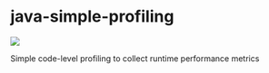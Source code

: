 # java-simple-profiling

[![](https://jitpack.io/v/xonixx/java-simple-profiling.svg)](https://jitpack.io/#xonixx/java-simple-profiling)

Simple code-level profiling to collect runtime performance metrics
